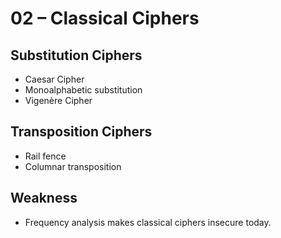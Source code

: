 # 02 – Classical Ciphers

## Substitution Ciphers
- Caesar Cipher
- Monoalphabetic substitution
- Vigenère Cipher

## Transposition Ciphers
- Rail fence
- Columnar transposition

## Weakness
- Frequency analysis makes classical ciphers insecure today.

